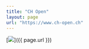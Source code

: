 ```yaml
---
title: "CH Open"
layout: page
url: "https://www.ch-open.ch"
---
```

[![](https://www.ch-open.ch/wp-content/uploads/2019/04/logo_chopen_web_big-1.png)]({{ page.url }})
